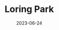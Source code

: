 ---
title: "Loring Park"
cc-type: place
date: 2023-06-24
city:
  - Minneapolis
hashtag: loring-park
tags:
  - park
  - neighborhood
  - Minneapolis
---